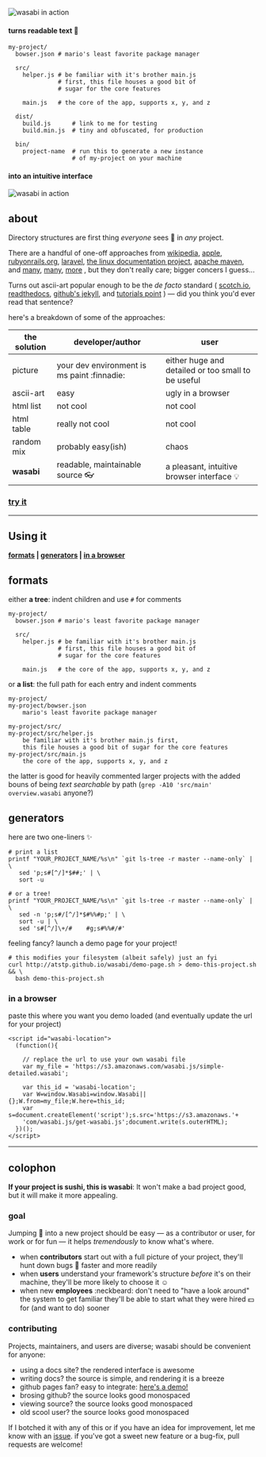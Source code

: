 ![wasabi in action](http://atstp.github.io/wasabi/img/banner.png)

#### turns readable text :page_facing_up:

    my-project/
      bowser.json # mario's least favorite package manager

      src/
        helper.js # be familiar with it's brother main.js
                  # first, this file houses a good bit of
                  # sugar for the core features

        main.js   # the core of the app, supports x, y, and z

      dist/
        build.js      # link to me for testing
        build.min.js  # tiny and obfuscated, for production

      bin/
        project-name  # run this to generate a new instance
                      # of my-project on your machine

#### into an intuitive interface

![wasabi in action](http://atstp.github.io/wasabi/img/demo.gif?clearcache=1)


## about

Directory structures are first thing _everyone_ sees :eyes: in _any_ project.

There are a handful of one-off approaches from
  [wikipedia](https://en.wikipedia.org/wiki/Filesystem_Hierarchy_Standard),
  [apple](https://developer.apple.com/library/mac/documentation/FileManagement/Conceptual/FileSystemProgrammingGuide/FileSystemOverview/FileSystemOverview.html),
  [rubyonrails.org](http://guides.rubyonrails.org/getting_started.html),
  [laravel](https://laravel.com/docs/master/structure),
  [the linux documentation project](http://tldp.org/LDP/intro-linux/html/sect_03_01.html),
  [apache maven](https://maven.apache.org/guides/introduction/introduction-to-the-standard-directory-layout.html),
 and
  [many](http://www.tutorialspoint.com/ruby-on-rails/rails-directory-structure.htm),
  [many](http://www.howtogeek.com/howto/15677/zen-and-the-art-of-file-and-folder-organization/),
  [more](http://www.thegeekstuff.com/2010/09/linux-file-system-structure/)
, but they don't really care; bigger concers I guess...

Turns out ascii-art popular enough to be the _de facto_ standard
(
  [scotch.io](https://scotch.io/tutorials/angularjs-best-practices-directory-structure),
  [readthedocs](http://tutos.readthedocs.org/en/latest/source/git_workflow.html),
  [github's jekyll](http://jekyllrb.com/docs/structure/),
  and
  [tutorials point](http://www.tutorialspoint.com/ruby-on-rails/rails-directory-structure.htm)
)
&mdash; did you think you'd ever read that sentence?

here's a breakdown of some of the approaches:

|the solution | developer/author                             | user
|-------------|----------------------------------------------|-------
|picture      | your dev environment is ms paint :finnadie:  | either huge and detailed or too small to be useful
|ascii-art    | easy                                         | ugly in a browser
|html list    | not cool                                     | not cool
|html table   | really not cool                              | not cool
|random mix   | probably easy(ish)                           | chaos
|**wasabi**   | readable, maintainable source :eyeglasses:   | a pleasant, intuitive browser interface :bulb:

### [try it](http://atstp.github.io/wasabi/)

--------------------------------------------------------------------------------

## Using it

**[formats](#formats) |
  [generators](#generators) |
  [in a browser](#in-a-browser)**

## formats

either **a tree**: indent children and use `#` for comments

    my-project/
      bowser.json # mario's least favorite package manager

      src/
        helper.js # be familiar with it's brother main.js
                  # first, this file houses a good bit of
                  # sugar for the core features

        main.js   # the core of the app, supports x, y, and z

or **a list**: the full path for each entry and indent comments

    my-project/
    my-project/bowser.json
        mario's least favorite package manager

    my-project/src/
    my-project/src/helper.js
        be familiar with it's brother main.js first,
        this file houses a good bit of sugar for the core features
    my-project/src/main.js
        the core of the app, supports x, y, and z

the latter is good for heavily commented larger projects with the added bouns of
being _text searchable_ by path (`grep -A10 'src/main' overview.wasabi` anyone?)

## generators

here are two one-liners :sparkles:

    # print a list
    printf "YOUR_PROJECT_NAME/%s\n" `git ls-tree -r master --name-only` | \
       sed 'p;s#[^/]*$##;' | \
       sort -u

    # or a tree!
    printf "YOUR_PROJECT_NAME/%s\n" `git ls-tree -r master --name-only` | \
       sed -n 'p;s#/[^/]*$#%%#p;' | \
       sort -u | \
       sed 's#[^/]\+/#    #g;s#%%#/#'

feeling fancy? launch a demo page for your project!

    # this modifies your filesystem (albeit safely) just an fyi
    curl http://atstp.github.io/wasabi/demo-page.sh > demo-this-project.sh && \
      bash demo-this-project.sh

### in a browser

paste this where you want you demo loaded
(and eventually update the url for your project)

    <script id="wasabi-location">
      (function(){

        // replace the url to use your own wasabi file
        var my_file = 'https://s3.amazonaws.com/wasabi.js/simple-detailed.wasabi';

        var this_id = 'wasabi-location';
        var W=window.Wasabi=window.Wasabi||{};W.from=my_file;W.here=this_id;
        var s=document.createElement('script');s.src='https://s3.amazonaws.'+
        'com/wasabi.js/get-wasabi.js';document.write(s.outerHTML);
      })();
    </script>


--------------------------------------------------------------------------------

## colophon

**If your project is sushi, this is wasabi**:
It won't make a bad project good, but it will make it more appealing.

### goal

Jumping :running: into a new project should be easy
  &mdash; as a contributor or user, for work or for fun &mdash;
it helps _tremendously_ to know what's where.

  * when **contributors** start out with a full picture of your project,
    they'll hunt down bugs :bug: faster and more readily
  * when **users** understand your framework's structure _before_ it's on their machine,
    they'll be more likely to choose it :relaxed:
  * when new **employees** :neckbeard: don't need to "have a look around" the system
    to get familiar they'll be able to start what
    they were hired :dollar: for (and want to do) sooner

### contributing

Projects, maintainers, and users are diverse; wasabi should be convenient for anyone:

  * using a docs site? the rendered interface is awesome
  * writing docs? the source is simple, and rendering it is a breeze
  * github pages fan? easy to integrate: [here's a demo!](http://atstp.github.io/wasabi_and_jekyll/)
  * brosing github? the source looks good monospaced
  * viewing source? the source looks good monospaced
  * old scool user? the source looks good monospaced

If I botched it with any of this or if you have an idea for improvement, let me know with an
[issue](https://github.com/atstp/wasabi/issues). if you've got a sweet new feature or a bug-fix,
pull requests are welcome!
